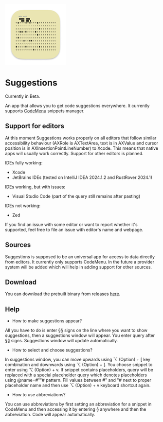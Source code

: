 <img src="icon.png" width="200px"/>

# Suggestions

Currently in Beta.

An app that allows you to get code suggestions everywhere. It currently supports [CodeMenu](https://extiri.com/codemenu.html) snippets manager.

## Support for editors

At this moment Suggestions works properly on all editors that follow similar accessibility behaviour (AXRole is AXTextArea, text is in AXValue and cursor position is in AXInsertionPointLineNumber) to Xcode. This means that native apps will usually work correctly. Support for other editors is planned.

IDEs fully working:

- Xcode
- JetBrains IDEs (tested on IntelliJ IDEA 2024.1.2 and RustRover 2024.1)

IDEs working, but with issues:
- Visual Studio Code (part of the query still remains after pasting)

IDEs not working:
- Zed

If you find an issue with some editor or want to report whether it's supported, feel free to file an issue with editor's name and webpage.

## Sources

Suggestions is supposed to be an universal app for access to data directly from editors. It currently only supports CodeMenu. In the future a provider system will be added which will help in adding support for other sources.

## Download

You can download the prebuilt binary from releases [here](https://github.com/Extiri/Suggestions/releases/latest).

## Help

- How to make suggestions appear?

All you have to do is enter §§ signs on the line where you want to show suggestions, then a suggestions window will appear. You enter query after §§ signs. Suggestions window will update automatically.
      
- How to select and choose suggestions?

In suggestions window, you can move upwards using ⌥ (Option) + [ key combination and downwards using ⌥ (Option) + ]. You choose snippet to enter using ⌥ (Option) + v. If snippet contains placeholders, query will be replaced with a special placeholder query which denotes placeholders using @name=#\"\"# pattern. Fill values between #\" and \"# next to proper placeholder name and then use  ⌥ (Option) + v keyboard shortcut again.
      
- How to use abbreviations?

You can use abbreviations by first setting an abbreviation for a snippet in CodeMenu and then accessing it by entering § anywhere and then the abbreviation. Code will appear automatically.
